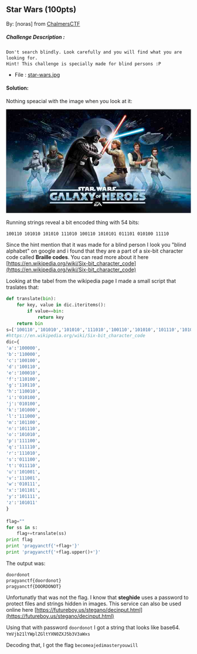 ## Star Wars (100pts)  
By: [noras] from [ChalmersCTF](http://chalmersctf.se)

##### Challenge Description : 
```
Don't search blindly. Look carefully and you will find what you are looking for.
Hint! This challenge is specially made for blind persons :P

```
* File : [star-wars.jpg](files/star-wars.jpg)

#### Solution:

Nothing speacial with the image when you look at it:

![star-wars.jpg](files/star-wars.jpg)

Running strings reveal a bit encoded thing with 54 bits:
```
100110 101010 101010 111010 100110 1010101 011101 010100 11110
```

Since the hint mention that it was made for a blind person I look you "blind alphabet" on google and i found that they are a part of a six-bit character code called **Braille codes**.
You can read more about it here [https://en.wikipedia.org/wiki/Six-bit_character_code](https://en.wikipedia.org/wiki/Six-bit_character_code)

Looking at the tabel from the wikipedia page I made a small script that traslates that:

```python
def translate(bin):
	for key, value in dic.iteritems():
		if value==bin:
			return key
	return bin
s=['100110','101010','101010','111010','100110','101010','101110','101010','011110']
#https://en.wikipedia.org/wiki/Six-bit_character_code
dic={
'a':'100000',
'b':'110000',
'c':'100100',
'd':'100110',
'e':'100010',
'f':'110100',
'g':'110110',
'h':'110010',
'i':'010100',
'j':'010100',
'k':'101000',
'l':'111000',
'm':'101100',
'n':'101110',
'o':'101010',
'p':'111100',
'q':'111110',
'r':'111010',
's':'011100',
't':'011110',
'u':'101001',
'v':'111001',
'w':'010111',
'x':'101101',
'y':'101111',
'z':'101011'
}

flag=""
for ss in s:
	flag+=translate(ss)
print flag
print 'pragyanctf{'+flag+'}'
print 'pragyanctf{'+flag.upper()+'}'
```

The output was:
```
doordonot
pragyanctf{doordonot}
pragyanctf{DOORDONOT}
```

Unfortunatly that was not the flag. I know that **steghide** uses a password to protect files and strings hidden in images. This service can also be used online here [https://futureboy.us/stegano/decinput.html](https://futureboy.us/stegano/decinput.html)

Using that with password ```doordonot``` I got a string that looks like base64. ```YmVjb21lYWplZGltYXN0ZXJ5b3V3aWxs```

Decoding that, I got the flag ```becomeajedimasteryouwill```

